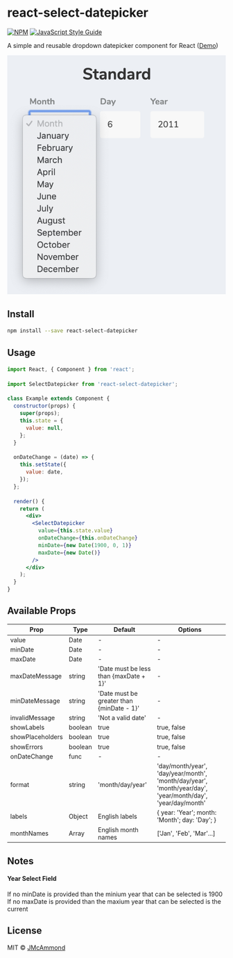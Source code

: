 # react-select-datepicker

>

[![NPM](https://img.shields.io/npm/v/react-select-datepicker.svg)](https://www.npmjs.com/package/react-select-datepicker) [![JavaScript Style Guide](https://img.shields.io/badge/code_style-standard-brightgreen.svg)](https://standardjs.com)

A simple and reusable dropdown datepicker component for React ([Demo](https://jeffmcammond.com/react-select-datepicker/))

![Select Datepicker](https://github.com/jmcammond/react-select-datepicker/raw/master/example/assets/select-datepicker.png 'Select Datepicker')

## Install

```bash
npm install --save react-select-datepicker
```

## Usage

```jsx
import React, { Component } from 'react';

import SelectDatepicker from 'react-select-datepicker';

class Example extends Component {
  constructor(props) {
    super(props);
    this.state = {
      value: null,
    };
  }

  onDateChange = (date) => {
    this.setState({
      value: date,
    });
  };

  render() {
    return (
      <div>
        <SelectDatepicker
          value={this.state.value}
          onDateChange={this.onDateChange}
          minDate={new Date(1900, 0, 1)}
          maxDate={new Date()}
        />
      </div>
    );
  }
}
```

## Available Props

| Prop             | Type    | Default                                   | Options                                                                                                    |
| ---------------- | ------- | ----------------------------------------- | ---------------------------------------------------------------------------------------------------------- |
| value            | Date    | -                                         | -                                                                                                          |
| minDate          | Date    | -                                         | -                                                                                                          |
| maxDate          | Date    | -                                         | -                                                                                                          |
| maxDateMessage   | string  | 'Date must be less than {maxDate + 1}'    | -                                                                                                          |
| minDateMessage   | string  | 'Date must be greater than {minDate - 1}' | -                                                                                                          |
| invalidMessage   | string  | 'Not a valid date'                        | -                                                                                                          |
| showLabels       | boolean | true                                      | true, false                                                                                                |
| showPlaceholders | boolean | true                                      | true, false                                                                                                |
| showErrors       | boolean | true                                      | true, false                                                                                                |
| onDateChange     | func    | -                                         | -                                                                                                          |
| format           | string  | 'month/day/year'                          | 'day/month/year', 'day/year/month', 'month/day/year', 'month/year/day', 'year/month/day', 'year/day/month' |
| labels           | Object  | English labels                            | { year: 'Year'; month: 'Month'; day: 'Day'; }                                                              |
| monthNames       | Array   | English month names                       | ['Jan', 'Feb', 'Mar'...]                                                                                   |

## Notes

#### Year Select Field

If no minDate is provided than the minium year that can be selected is 1900  
If no maxDate is provided than the maxium year that can be selected is the current

## License

MIT © [JMcAmmond](https://github.com/JMcAmmond)
